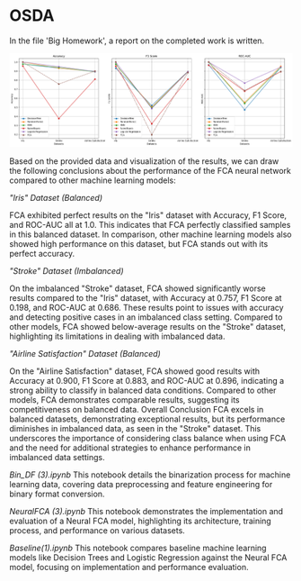 # OSDA
In the file 'Big Homework', a report on the completed work is written.




![Image alt](https://github.com/Jexembayev/OSDA/blob/main/download%20(11).png)

Based on the provided data and visualization of the results, we can draw the following conclusions about the performance of the FCA neural network compared to other machine learning models:

*"Iris" Dataset (Balanced)*

FCA exhibited perfect results on the "Iris" dataset with Accuracy, F1 Score, and ROC-AUC all at 1.0. This indicates that FCA perfectly classified samples in this balanced dataset.
In comparison, other machine learning models also showed high performance on this dataset, but FCA stands out with its perfect accuracy.

*"Stroke" Dataset (Imbalanced)*

On the imbalanced "Stroke" dataset, FCA showed significantly worse results compared to the "Iris" dataset, with Accuracy at 0.757, F1 Score at 0.198, and ROC-AUC at 0.686. These results point to issues with accuracy and detecting positive cases in an imbalanced class setting.
Compared to other models, FCA showed below-average results on the "Stroke" dataset, highlighting its limitations in dealing with imbalanced data.

*"Airline Satisfaction" Dataset (Balanced)*

On the "Airline Satisfaction" dataset, FCA showed good results with Accuracy at 0.900, F1 Score at 0.883, and ROC-AUC at 0.896, indicating a strong ability to classify in balanced data conditions.
Compared to other models, FCA demonstrates comparable results, suggesting its competitiveness on balanced data.
Overall Conclusion
FCA excels in balanced datasets, demonstrating exceptional results, but its performance diminishes in imbalanced data, as seen in the "Stroke" dataset.
This underscores the importance of considering class balance when using FCA and the need for additional strategies to enhance performance in imbalanced data settings.


_Bin_DF (3).ipynb_
This notebook details the binarization process for machine learning data, covering data preprocessing and feature engineering for binary format conversion.

_NeuralFCA (3).ipynb_
This notebook demonstrates the implementation and evaluation of a Neural FCA model, highlighting its architecture, training process, and performance on various datasets.

_Baseline(1).ipynb_
This notebook compares baseline machine learning models like Decision Trees and Logistic Regression against the Neural FCA model, focusing on implementation and performance evaluation.

